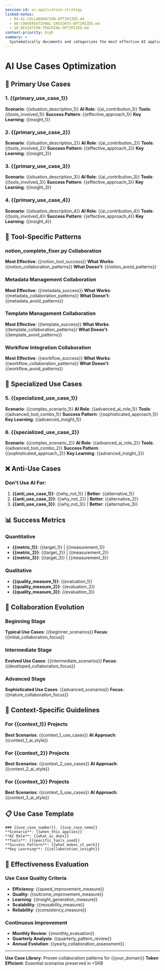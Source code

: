 ```yaml
---
session-id: ai-application-strategy
linked-notes:
  - 04-AI-COLLABORATION-OPTIMIZED.md
  - 08-CONVERSATIONAL-INSIGHTS-OPTIMIZED.md
  - 10-DEVIATION-TRACKING-OPTIMIZED.md
context-priority: high
summary: >
  Systematically documents and categorizes the most effective AI application strategies, innovative use cases, and strategic deployment approaches that maximize the value of AI collaboration across different contexts.
---
```


# AI Use Cases Optimization

<!-- AI CUSTOMIZATION TRIGGER: Document effective AI collaboration scenarios through interview about successful patterns, tool guidance, and proven use cases. Focus on systematic applications with your specific tools. -->

## 🎯 **Primary Use Cases**

### **1. {{primary_use_case_1}}**
**Scenario**: {{situation_description_1}}
**AI Role**: {{ai_contribution_1}}
**Tools**: {{tools_involved_1}}
**Success Pattern**: {{effective_approach_1}}
**Key Learning**: {{insight_1}}

### **2. {{primary_use_case_2}}**
**Scenario**: {{situation_description_2}}
**AI Role**: {{ai_contribution_2}}
**Tools**: {{tools_involved_2}}
**Success Pattern**: {{effective_approach_2}}
**Key Learning**: {{insight_2}}

### **3. {{primary_use_case_3}}**
**Scenario**: {{situation_description_3}}
**AI Role**: {{ai_contribution_3}}
**Tools**: {{tools_involved_3}}
**Success Pattern**: {{effective_approach_3}}
**Key Learning**: {{insight_3}}

### **4. {{primary_use_case_4}}**
**Scenario**: {{situation_description_4}}
**AI Role**: {{ai_contribution_4}}
**Tools**: {{tools_involved_4}}
**Success Pattern**: {{effective_approach_4}}
**Key Learning**: {{insight_4}}

## 🔧 **Tool-Specific Patterns**

### **notion_complete_fixer.py Collaboration**
**Most Effective**: {{notion_tool_success}}
**What Works**: {{notion_collaboration_patterns}}
**What Doesn't**: {{notion_avoid_patterns}}

### **Metadata Management Collaboration**
**Most Effective**: {{metadata_success}}
**What Works**: {{metadata_collaboration_patterns}}
**What Doesn't**: {{metadata_avoid_patterns}}

### **Template Management Collaboration**
**Most Effective**: {{template_success}}
**What Works**: {{template_collaboration_patterns}}
**What Doesn't**: {{template_avoid_patterns}}

### **Workflow Integration Collaboration**
**Most Effective**: {{workflow_success}}
**What Works**: {{workflow_collaboration_patterns}}
**What Doesn't**: {{workflow_avoid_patterns}}

## 🚀 **Specialized Use Cases**

### **5. {{specialized_use_case_1}}**
**Scenario**: {{complex_scenario_1}}
**AI Role**: {{advanced_ai_role_1}}
**Tools**: {{advanced_tool_combo_1}}
**Success Pattern**: {{sophisticated_approach_1}}
**Key Learning**: {{advanced_insight_1}}

### **6. {{specialized_use_case_2}}**
**Scenario**: {{complex_scenario_2}}
**AI Role**: {{advanced_ai_role_2}}
**Tools**: {{advanced_tool_combo_2}}
**Success Pattern**: {{sophisticated_approach_2}}
**Key Learning**: {{advanced_insight_2}}

## ❌ **Anti-Use Cases**

### **Don't Use AI For:**
1. **{{anti_use_case_1}}**: {{why_not_1}} | **Better**: {{alternative_1}}
2. **{{anti_use_case_2}}**: {{why_not_2}} | **Better**: {{alternative_2}}
3. **{{anti_use_case_3}}**: {{why_not_3}} | **Better**: {{alternative_3}}

## 📊 **Success Metrics**

### **Quantitative**
- **{{metric_1}}**: {{target_1}} | {{measurement_1}}
- **{{metric_2}}**: {{target_2}} | {{measurement_2}}
- **{{metric_3}}**: {{target_3}} | {{measurement_3}}

### **Qualitative**
- **{{quality_measure_1}}**: {{evaluation_1}}
- **{{quality_measure_2}}**: {{evaluation_2}}
- **{{quality_measure_3}}**: {{evaluation_3}}

## 🔄 **Collaboration Evolution**

### **Beginning Stage**
**Typical Use Cases**: {{beginner_scenarios}}
**Focus**: {{initial_collaboration_focus}}

### **Intermediate Stage**
**Evolved Use Cases**: {{intermediate_scenarios}}
**Focus**: {{developed_collaboration_focus}}

### **Advanced Stage**
**Sophisticated Use Cases**: {{advanced_scenarios}}
**Focus**: {{mature_collaboration_focus}}

## 🎯 **Context-Specific Guidelines**

### **For {{context_1}} Projects**
**Best Scenarios**: {{context_1_use_cases}}
**AI Approach**: {{context_1_ai_style}}

### **For {{context_2}} Projects**
**Best Scenarios**: {{context_2_use_cases}}
**AI Approach**: {{context_2_ai_style}}

### **For {{context_3}} Projects**
**Best Scenarios**: {{context_3_use_cases}}
**AI Approach**: {{context_3_ai_style}}

## 📋 **Use Case Template**

```
### {{use_case_number}}. {{use_case_name}}
**Scenario**: {{when_this_applies}}
**AI Role**: {{what_ai_does}}
**Tools**: {{specific_tools_used}}
**Success Pattern**: {{what_makes_it_work}}
**Key Learning**: {{collaboration_insight}}
```

## 🎯 **Effectiveness Evaluation**

### **Use Case Quality Criteria**
- **Efficiency**: {{speed_improvement_measure}}
- **Quality**: {{outcome_improvement_measure}}
- **Learning**: {{insight_generation_measure}}
- **Scalability**: {{reusability_measure}}
- **Reliability**: {{consistency_measure}}

### **Continuous Improvement**
- **Monthly Review**: {{monthly_evaluation}}
- **Quarterly Analysis**: {{quarterly_pattern_review}}
- **Annual Evolution**: {{yearly_collaboration_assessment}}

---
**Use Case Library**: Proven collaboration patterns for {{your_domain}}
**Token Efficient**: Essential scenarios preserved in <5KB